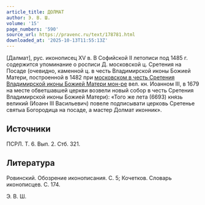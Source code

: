 ```yaml
---
article_title: ДОЛМАТ
author: Э. В. Ш.
volume: '15'
page_numbers: '590'
source_url: https://pravenc.ru/text/178781.html
downloaded_at: '2025-10-13T11:55:13Z'
---
```


[Далмат], рус. иконописец XV в. В Софийской II летописи под 1485 г. содержится упоминание о росписи Д. московской ц. Сретения на Посаде (очевидно, каменной ц. в честь Владимирской иконы Божией Матери, построенной в 1482 при [московском в честь Сретения Владимирской иконы Божией Матери мон-ре](<https://pravenc.ru/text/московском в честь Сретения Владимирской иконы Божией Матери мон-ре.html>) вел. кн. Иоанном III, в 1679 на месте обветшавшей церкви возвели новый собор в честь Сретения Владимирской иконы Божией Матери): «Того же лета (6693) князь великий (Иоанн III Васильевич) повеле подписывати церковь Сретенье святыа Богородица на посаде, а мастер Долмат иконник».

## Источники

ПСРЛ. Т. 6. Вып. 2. Стб. 321.

## Литература

Ровинский. Обозрение иконописания. С. 5; Кочетков. Словарь иконописцев. С. 174.

Э. В. Ш.
